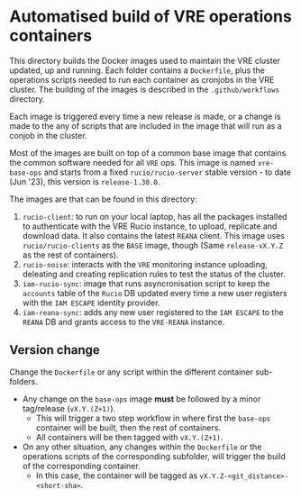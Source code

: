 # Automatised build of VRE operations containers 

This directory builds the Docker images used to maintain the VRE cluster updated, up and running. Each folder contains a `Dockerfile`, plus the operations scripts needed to run each container as cronjobs in the VRE cluster. 
The building of the images is described in the `.github/workflows` directory. 

Each image is triggered every time a new release is made, or a change is made to the any of scripts that are included in the image that will run as a conjob in the cluster. 

Most of the images are built on top of a common base image that contains the common software needed for all `VRE` ops. This image is named `vre-base-ops` and starts from a fixed `rucio/rucio-server` stable version - to date (Jun '23), this version is `release-1.30.0`.

The images are that can be found in this directory:

1. `rucio-client`: to run on your local laptop, has all the packages installed to authenticate with the VRE Rucio instance, to upload, replicate and download data. It also contains the latest `REANA` client. This image uses `rucio/rucio-clients` as the `BASE` image, though (Same `release-vX.Y.Z` as the rest of containers).
2. `rucio-noise`: interacts with the `VRE` monitoring instance uploading, deleating and creating replication rules to test the status of the cluster. 
3. `iam-rucio-sync`: image that runs asyncronisation script to keep the `accounts` table of the `Rucio` DB updated every time a new user registers with the `IAM ESCAPE` identity provider. 
4. `iam-reana-sync`: adds any new user registered to the `IAM ESCAPE` to the `REANA` DB and grants access to the `VRE-REANA` instance.


## Version change

Change the `Dockerfile` or any script within the different container sub-folders.

 - Any change on the `base-ops` image **must** be followed by a minor tag/release (`vX.Y.(Z+1)`). 
    - This will trigger a two step workflow in where first the `base-ops` container will be built, then the rest of containers.
    - All containers will be then tagged with `vX.Y.(Z+1)`.
 - On any other situation, any changes within the `Dockerfile` or the operations scripts of the corresponding subfolder, will trigger the build of the corresponding container.
    - In this case, the container will be tagged as `vX.Y.Z-<git_distance>-<short-sha>`.
